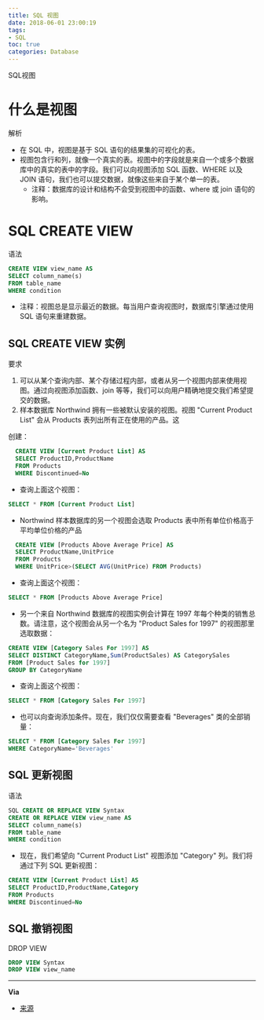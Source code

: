 ```yaml
---
title: SQL 视图
date: 2018-06-01 23:00:19
tags:
- SQL
toc: true
categories: Database
---
```

SQL视图
<!--more-->
# 什么是视图
解析
- 在 SQL 中，视图是基于 SQL 语句的结果集的可视化的表。
- 视图包含行和列，就像一个真实的表。视图中的字段就是来自一个或多个数据库中的真实的表中的字段。我们可以向视图添加 SQL 函数、WHERE 以及 JOIN 语句，我们也可以提交数据，就像这些来自于某个单一的表。
  - 注释：数据库的设计和结构不会受到视图中的函数、where 或 join 语句的影响。

# SQL CREATE VIEW
语法
```sql
CREATE VIEW view_name AS
SELECT column_name(s)
FROM table_name
WHERE condition
```
- 注释：视图总是显示最近的数据。每当用户查询视图时，数据库引擎通过使用 SQL 语句来重建数据。

## SQL CREATE VIEW 实例
要求
1. 可以从某个查询内部、某个存储过程内部，或者从另一个视图内部来使用视图。通过向视图添加函数、join 等等，我们可以向用户精确地提交我们希望提交的数据。
2. 样本数据库 Northwind 拥有一些被默认安装的视图。视图 "Current Product List" 会从 Products 表列出所有正在使用的产品。这

创建：
```sql
  CREATE VIEW [Current Product List] AS
  SELECT ProductID,ProductName
  FROM Products
  WHERE Discontinued=No
```
- 查询上面这个视图：
```sql
SELECT * FROM [Current Product List]
```
- Northwind 样本数据库的另一个视图会选取 Products 表中所有单位价格高于平均单位价格的产品
```sql
  CREATE VIEW [Products Above Average Price] AS
  SELECT ProductName,UnitPrice
  FROM Products
  WHERE UnitPrice>(SELECT AVG(UnitPrice) FROM Products)
```
- 查询上面这个视图：
```sql
SELECT * FROM [Products Above Average Price]
```
- 另一个来自 Northwind 数据库的视图实例会计算在 1997 年每个种类的销售总数。请注意，这个视图会从另一个名为 "Product Sales for 1997" 的视图那里选取数据：
```sql
CREATE VIEW [Category Sales For 1997] AS
SELECT DISTINCT CategoryName,Sum(ProductSales) AS CategorySales
FROM [Product Sales for 1997]
GROUP BY CategoryName
```
- 查询上面这个视图：
```sql
SELECT * FROM [Category Sales For 1997]
```
- 也可以向查询添加条件。现在，我们仅仅需要查看 "Beverages" 类的全部销量：
```sql
SELECT * FROM [Category Sales For 1997]
WHERE CategoryName='Beverages'
```
## SQL 更新视图
语法
```sql
SQL CREATE OR REPLACE VIEW Syntax
CREATE OR REPLACE VIEW view_name AS
SELECT column_name(s)
FROM table_name
WHERE condition
```
- 现在，我们希望向 "Current Product List" 视图添加 "Category" 列。我们将通过下列 SQL 更新视图：
```sql
CREATE VIEW [Current Product List] AS
SELECT ProductID,ProductName,Category
FROM Products
WHERE Discontinued=No
```
## SQL 撤销视图
DROP VIEW
```sql
DROP VIEW Syntax
DROP VIEW view_name
```
---
**Via**
- [来源](http://www.w3school.com.cn/sql/sql_view.asp)
